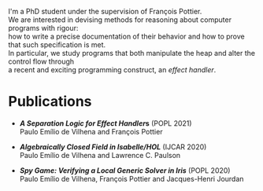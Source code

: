 I'm a PhD student under the supervision of François Pottier.  
We are interested in devising methods for reasoning about computer programs with rigour:  
how to write a precise documentation of their behavior and how to prove that such specification is met.  
In particular, we study programs that both manipulate the heap and alter the control flow through  
a recent and exciting programming construct, an *effect handler*.


# Publications

* ***A Separation Logic for Effect Handler*s** (POPL 2021)  
  Paulo Emílio de Vilhena and François Pottier  

* ***Algebraically Closed Field in Isabelle/HOL*** (IJCAR 2020)  
  Paulo Emílio de Vilhena and Lawrence C. Paulson  

* ***Spy Game: Verifying a Local Generic Solver in Iris*** (POPL 2020)  
  Paulo Emílio de Vilhena, François Pottier and Jacques-Henri Jourdan  
  
